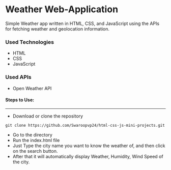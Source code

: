 <h1>Weather Web-Application</h1>

<p>Simple Weather app written in HTML, CSS, and JavaScript using the APIs for fetching weather and geolocation information.</p>

<h3>Used Technologies</h3>
<ul>
  <li>HTML</li>
  <li>CSS</li>
  <li>JavaScript</li>
</ul>

<h3>Used APIs</h4>
<ul>
  <li>Open Weather API</li>
</ul>

#### Steps to Use:

  

---

- Download or clone the repository
```
git clone https://github.com/Swaroopvp24/html-css-js-mini-projects.git
```
- Go to the directory
- Run the index.html file
- Just Type the city name you want to know the weather of, and then click on the search button.
- After that it will automatically display Weather, Humidity, Wind Speed of the city.

